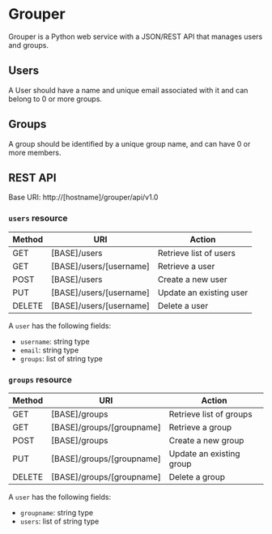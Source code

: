 # Grouper

Grouper is a Python web service with a JSON/REST API that manages users and
groups.

## Users

A User should have a name and unique email associated with it and can belong to
0 or more groups. 

## Groups

A group should be identified by a unique group name, and can have 0 or more
members.  


## REST API

Base URI:  http://[hostname]/grouper/api/v1.0

### `users` resource

 Method  | URI                      | Action
---------|--------------------------|-----------------------
GET      | [BASE]/users             | Retrieve list of users
GET      | [BASE]/users/[username]  | Retrieve a user
POST     | [BASE]/users             | Create a new user
PUT      | [BASE]/users/[username]  | Update an existing user
DELETE   | [BASE]/users/[username]  | Delete a user

A `user` has the following fields:

* `username`: string type
* `email`: string type
* `groups`: list of string type

### `groups` resource

 Method  | URI                      | Action
---------|--------------------------|-----------------------
GET      | [BASE]/groups             | Retrieve list of groups
GET      | [BASE]/groups/[groupname] | Retrieve a group
POST     | [BASE]/groups             | Create a new group
PUT      | [BASE]/groups/[groupname] | Update an existing group
DELETE   | [BASE]/groups/[groupname] | Delete a group


A `user` has the following fields:

* `groupname`: string type
* `users`: list of string type
